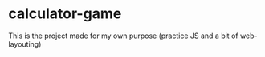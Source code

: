 # calculator-game
This is the project made for my own purpose (practice JS and a bit of web-layouting)
